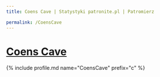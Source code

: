 ```yaml
---
title: Coens Cave | Statystyki patronite.pl | Patromierz

permalink: /CoensCave
---
```


# [Coens Cave](https://patronite.pl/CoensCave)

{% include profile.md name="CoensCave" prefix="c" %}
